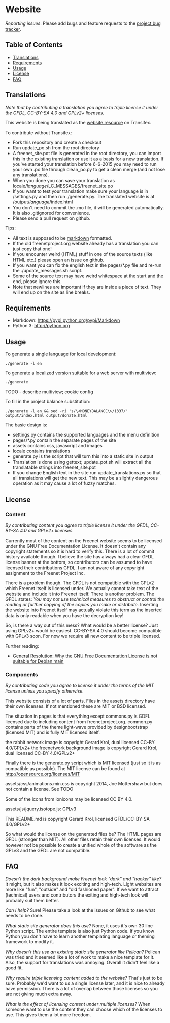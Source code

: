 # Website #

*Reporting issues*: Please add bugs and feature requests to the [project bug tracker](https://bugs.freenetproject.org/search.php?project_id=21&sticky_issues=off&sortby=last_updated&dir=DESC&hide_status_id=90&match_type=0).

## Table of Contents ##

* [Translations](#translations)
* [Requirements](#requirements)
* [Usage](#usage)
* [License](#license)
* [FAQ](#faq)

## Translations ##

*Note that by contributing a translation you agree to triple license it under the GFDL, CC-BY-SA 4.0 and GPLv2+ licenses.*

This website is being translated as the
[website resource](https://www.transifex.com/otf/freenet/website/) on Transifex.

To contribute without Transifex:

* Fork this repository and create a checkout
* Run update_po.sh from the root directory
* A freenet_site.pot file is generated in the root directory, you can import this in the existing translation or use it as a basis for a new translation. If you've started your translation before 6-6-2015 you may need to run your own .po file through clean_po.py to get a clean merge (and not lose any translations).
* When you done you can save your translation as locale/*language*/LC_MESSAGES/freenet_site.po
* If you want to test your translation make sure your language is in /settings.py and then run ./generate.py. The translated website is at /output/*language*/index.html
* You don't need to commit the .mo file, it will be generated automatically. It is also .gitignored for convenience.
* Please send a pull request on github.

Tips:

* All text is supposed to be [markdown](http://daringfireball.net/projects/markdown/syntax) formatted.
* If the old freenetproject.org website already has a translation you can just copy that one!
* If you encounter weird (HTML) stuff in one of the source texts (like HTML etc.) please open an issue on github.
* If you want you can fix the english text in the pages/*.py file and re-run the ./update_messages.sh script.
* Some of the source text may have weird whitespace at the start and the end, please ignore this.
* Note that newlines are important if they are inside a piece of text. They will end up on the site as line breaks.

## Requirements ##

* Markdown: https://pypi.python.org/pypi/Markdown
* Python 3: http://python.org

## Usage ##

To generate a single language for local development:

    ./generate -l en

To generate a localized version suitable for a web server with multiview:

    ./generate

 TODO - describe multiview; cookie config

To fill in the project balance substitution:

    ./generate -l en && sed -ri 's/\<MONEYBALANCE\>/1337/' output/index.html output/donate.html

The basic design is:

- settings.py contains the supported languages and the menu definition
- pages/*.py contain the separate pages of the site
- assets contains css, javascript and images
- locale contains translations
- generate.py is the script that will turn this into a static site in output
- Translation is done using gettext; update_pot.sh will extract all the translatable strings into freenet_site.pot
- If you change English text in the site run update_translations.py so that all translations will get the new text. This may be a slightly
dangerous operation as it may cause a lot of fuzzy matches.

## License ##

### Content ###
*By contributing content you agree to triple license it under the GFDL, CC-BY-SA 4.0 and GPLv2+ licenses.*

Currently most of the content on the Freenet website seems to be licensed under the GNU Free Documentation License. It doesn't contain any copyright statements
so it is hard to verify this. There is a lot of commit history available though. I believe the site has always had a clear GFDL license banner at the bottom, so
contributors can be assumed to have licensed their contributions GFDL. I am not aware of any copyright assignment to the Freenet Project Inc.

There is a problem though. The GFDL is not compatible with the GPLv2 which Freenet itself is licensed under. We actually cannot take text of the website and include
it into Freenet itself. There is another problem. The GFDL states: *You may not use technical measures to obstruct or control the reading or further copying of the copies you make or distribute.*
Inserting the website into Freenet itself may actually violate this term as the inserted data is only readable when you have the decryption key!

So, is there a way out of this mess? What would be a better license? Just using GPLv2+ would be easiest. CC-BY-SA 4.0 should become compatible with GPLv3 soon. For now we require all new content to be triple licensed.

Further reading:

* [General Resolution: Why the GNU Free Documentation License is not suitable for Debian main](https://www.debian.org/vote/2006/vote_001)

### Components ###
*By contributing code you agree to license it under the terms of the MIT license unless you specify otherwise.*

This website consists of a lot of parts. Files in the assets directory have their own licenses. If not mentioned these are MIT or BSD licensed.

The situation in pages is that everything except commons.py is GDFL licensed due to including content from freenetproject.org.
common.py contains parts of the theme light-wave provided by designbootstrap
(licensed MIT) and is fully MIT licensed itself.

the rabbit network image is copyright Gerard Krol, dual licensed CC-BY 4.0/GPLv2+
the freenetwork background image is copyright Gerard Krol, dual licensed CC-BY 4.0/GPLv2+

Finally there is the generate.py script which is MIT licensed (just so it is as compatible as possible). The MIT license can be found at http://opensource.org/licenses/MIT

assets/css/animations.min.css is copyright 2014, Joe Mottershaw but does not contain a license. See TODO

Some of the icons from ionicons may be licensed CC BY 4.0.

assets/js/jquery.isotope.js: GPLv3

This README.md is copyright Gerard Krol, licensed GFDL/CC-BY-SA 4.0/GPLv2+

So what would the license on the generated files be? The HTML pages are GFDL (stronger than MIT). All other files retain their own licenses.
It would however not be possible to create a unified whole of the software as the GPLv3 and the GFDL are not compatible.

## FAQ ##

*Doesn't the dark background make Freenet look "dark" and "hacker" like?*
It might, but it also makes it look exciting and high-tech. Light websites
are more like "fun", "outside" and "old fashioned paper". If we want to
attract (technical) users and contributors the exiting and high-tech
look will probably suit them better.

*Can I help?* Sure! Please take a look at the issues on Github to see what needs to be done.

*What static site generator does this use?* None, it uses it's own 30 line Python script.
The entire template is also just Python code. If you know Python you don't have to
learn another templating language or theming framework to modify it.

*Why doesn't this use an existing static site generator like Pelican?*
Pelican was tried and it seemed like a lot of work to make a nice template for it.
Also, the support for translations was annoying. Overall it didn't feel like a good fit.

*Why require triple licensing content added to the website?* That's just to be sure.
Probably we'd want to us a single license later, and it is nice to already have permission.
There is a lot of overlap between those licenses so you are not giving much extra away.

*What is the effect of licensing content under multiple licenses?* When someone want to use the content they can choose which of the licenses to use. This gives them a lot more freedom.
